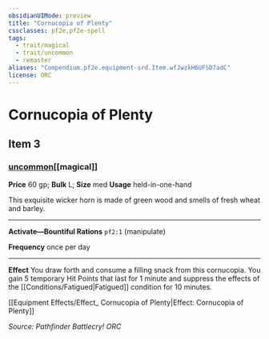 ```yaml
---
obsidianUIMode: preview
title: "Cornucopia of Plenty"
cssclasses: pf2e,pf2e-spell
tags:
  - trait/magical
  - trait/uncommon
  - remaster
aliases: "Compendium.pf2e.equipment-srd.Item.wfJwzkH6UFSD7adC"
license: ORC
---
```

# Cornucopia of Plenty
## Item 3
### [uncommon](uncommon "Uncommon Rarity Trait")[[magical]]


**Price** 60 gp; 
**Bulk** L; **Size** med
**Usage** held-in-one-hand

This exquisite wicker horn is made of green wood and smells of fresh wheat and barley.

* * *

**Activate—Bountiful Rations** `pf2:1` (manipulate)

**Frequency** once per day

* * *

**Effect** You draw forth and consume a filling snack from this cornucopia. You gain 5 temporary Hit Points that last for 1 minute and suppress the effects of the [[Conditions/Fatigued|Fatigued]] condition for 10 minutes.

[[Equipment Effects/Effect_ Cornucopia of Plenty|Effect: Cornucopia of Plenty]]

*Source: Pathfinder Battlecry!*
*ORC*